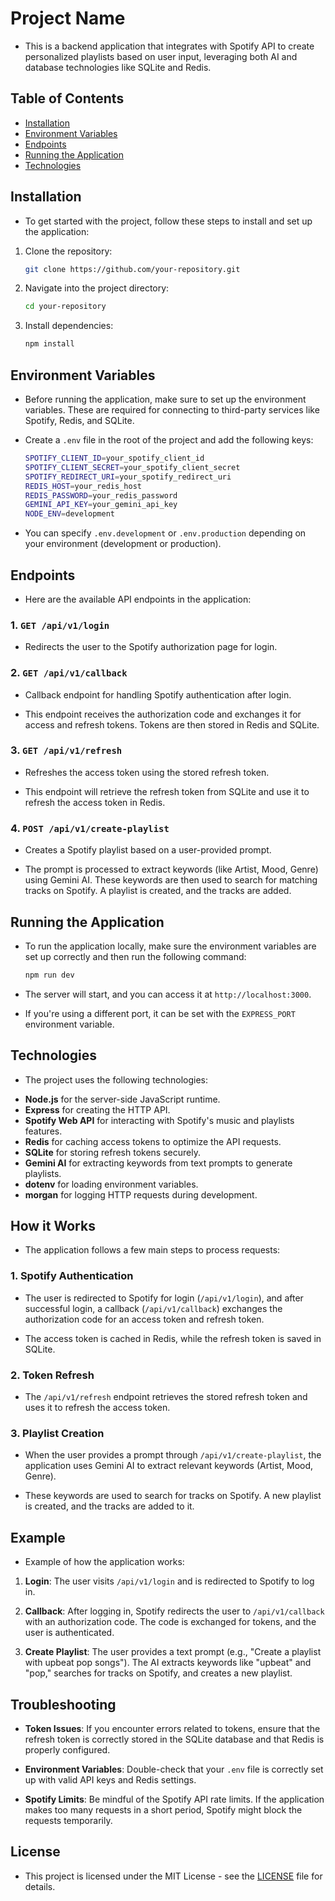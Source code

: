 # Project Name

+ This is a backend application that integrates with Spotify API to create personalized playlists based on user input, leveraging both AI and database technologies like SQLite and Redis.

## Table of Contents

+ [Installation](#installation)
+ [Environment Variables](#environment-variables)
+ [Endpoints](#endpoints)
+ [Running the Application](#running-the-application)
+ [Technologies](#technologies)

## Installation

+ To get started with the project, follow these steps to install and set up the application:

1. Clone the repository:

    ```bash
    git clone https://github.com/your-repository.git
    ```

2. Navigate into the project directory:

    ```bash
    cd your-repository
    ```

3. Install dependencies:

    ```bash
    npm install
    ```

## Environment Variables

+ Before running the application, make sure to set up the environment variables. These are required for connecting to third-party services like Spotify, Redis, and SQLite.

+ Create a `.env` file in the root of the project and add the following keys:

    ```bash
    SPOTIFY_CLIENT_ID=your_spotify_client_id
    SPOTIFY_CLIENT_SECRET=your_spotify_client_secret
    SPOTIFY_REDIRECT_URI=your_spotify_redirect_uri
    REDIS_HOST=your_redis_host
    REDIS_PASSWORD=your_redis_password
    GEMINI_API_KEY=your_gemini_api_key
    NODE_ENV=development
    ```

+ You can specify `.env.development` or `.env.production` depending on your environment (development or production).

## Endpoints

+ Here are the available API endpoints in the application:

### 1. **`GET /api/v1/login`**

+ Redirects the user to the Spotify authorization page for login.

### 2. **`GET /api/v1/callback`**

+ Callback endpoint for handling Spotify authentication after login.

+ This endpoint receives the authorization code and exchanges it for access and refresh tokens. Tokens are then stored in Redis and SQLite.

### 3. **`GET /api/v1/refresh`**

+ Refreshes the access token using the stored refresh token.

+ This endpoint will retrieve the refresh token from SQLite and use it to refresh the access token in Redis.

### 4. **`POST /api/v1/create-playlist`**

+ Creates a Spotify playlist based on a user-provided prompt.

+ The prompt is processed to extract keywords (like Artist, Mood, Genre) using Gemini AI. These keywords are then used to search for matching tracks on Spotify. A playlist is created, and the tracks are added.

## Running the Application

+ To run the application locally, make sure the environment variables are set up correctly and then run the following command:

    ```bash
    npm run dev
    ```

+ The server will start, and you can access it at `http://localhost:3000`.

+ If you're using a different port, it can be set with the `EXPRESS_PORT` environment variable.

## Technologies

+ The project uses the following technologies:

- **Node.js** for the server-side JavaScript runtime.
- **Express** for creating the HTTP API.
- **Spotify Web API** for interacting with Spotify's music and playlists features.
- **Redis** for caching access tokens to optimize the API requests.
- **SQLite** for storing refresh tokens securely.
- **Gemini AI** for extracting keywords from text prompts to generate playlists.
- **dotenv** for loading environment variables.
- **morgan** for logging HTTP requests during development.

## How it Works

+ The application follows a few main steps to process requests:

### 1. **Spotify Authentication**

+ The user is redirected to Spotify for login (`/api/v1/login`), and after successful login, a callback (`/api/v1/callback`) exchanges the authorization code for an access token and refresh token.

+ The access token is cached in Redis, while the refresh token is saved in SQLite.

### 2. **Token Refresh**

+ The `/api/v1/refresh` endpoint retrieves the stored refresh token and uses it to refresh the access token.

### 3. **Playlist Creation**

+ When the user provides a prompt through `/api/v1/create-playlist`, the application uses Gemini AI to extract relevant keywords (Artist, Mood, Genre).

+ These keywords are used to search for tracks on Spotify. A new playlist is created, and the tracks are added to it.

## Example

+ Example of how the application works:

1. **Login**: The user visits `/api/v1/login` and is redirected to Spotify to log in.

2. **Callback**: After logging in, Spotify redirects the user to `/api/v1/callback` with an authorization code. The code is exchanged for tokens, and the user is authenticated.

3. **Create Playlist**: The user provides a text prompt (e.g., "Create a playlist with upbeat pop songs"). The AI extracts keywords like "upbeat" and "pop," searches for tracks on Spotify, and creates a new playlist.

## Troubleshooting

+ **Token Issues**: If you encounter errors related to tokens, ensure that the refresh token is correctly stored in the SQLite database and that Redis is properly configured.

+ **Environment Variables**: Double-check that your `.env` file is correctly set up with valid API keys and Redis settings.

+ **Spotify Limits**: Be mindful of the Spotify API rate limits. If the application makes too many requests in a short period, Spotify might block the requests temporarily.

## License

+ This project is licensed under the MIT License - see the [LICENSE](LICENSE) file for details.
